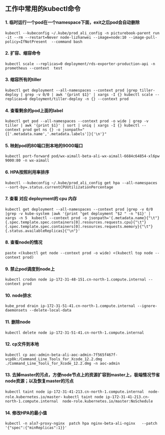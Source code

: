## 工作中常用的kubectl命令
#### 1. 临时运行一个pod在一个namespace下面，exit之后pod会自动删除 
`kubectl --kubeconfig ~/.kube/prod_ali_config -n picturebook-parent run -it --rm --restart=Never node-lizhanwei --image=node:10 --image-pull-policy=IfNotPresent  --command bash`
#### 2. 扩容、缩容命令
`kubectl scale --replicas=0 deployment/rds-exporter-production-api -n prometheus --context  test`
#### 3. 缩容所有的tiller
`kubectl get deployment --all-namespaces --context prod |grep tiller-deploy | grep -v 0/0 | awk '{print $1}' | xargs -I {} kubectl scale --replicas=0 deployment/tiller-deploy -n {} --context prod`
#### 4. 查看剩余的pod上面的label
`kubectl get pod --all-namespaces --context prod -o wide | grep -v tiller | awk '{print $1}' | sort | uniq | xargs -I {} kubectl --context prod get ns {} -o jsonpath="{['.metadata.name','.metadata.labels']}{'\n'}"`
#### 5. 映射pod的80端口到本地的9000端口
`kubectl port-forward pod/wx-aimall-beta-ali-wx-aimall-6684c64854-xl6pw  9000:80 -n wx-aimall`
#### 6. HPA按照利用率排序
`kubectl --kubeconfig ~/.kube/prod_ali_config get hpa --all-namespaces  --sort-by=.status.currentCPUUtilizationPercentage`
#### 7. 查看 对应 deployment的 cpu 内存 
`kubectl get deployment --all-namespaces --context prod |grep -v 0/0 |grep -v kube-system |awk '{print "get deployment "$2 " -n "$1}' | xargs -n 5  kubectl --context prod -o jsonpath='{.metadata.name}{"\t"}{.spec.template.spec.containers[0].resources.requests.cpu}{"\t"}{.spec.template.spec.containers[0].resources.requests.memory}{"\t"}{.status.availableReplicas}{"\n"}' `
#### 8. 查看node的情况
`paste <(kubectl get node --context prod -o wide) <(kubectl top node --context prod)`
#### 9. 禁止pod调度到node上
`kubectl crodon node ip-172-31-48-151.cn-north-1.compute.internal --context prod`
#### 10. node排水
`kube_prod drain ip-172-31-51-41.cn-north-1.compute.internal --ignore-daemonsets --delete-local-data`
#### 11. 删除node
`kubectl delete node ip-172-31-51-41.cn-north-1.compute.internal`
#### 12. cp文件到本地
`kubectl cp aoc-admin-beta-ali-aoc-admin-7f565f467f-vcp8k:/Command_Line_Tools_for_Xcode_12.2.dmg ./Command_Line_Tools_for_Xcode_12.2.dmg -n aoc-admin`
#### 13. 去掉master的污点，方便node节点上的资源扩容到master上，极端情况节省node资源；以及恢复master的污点
`kubectl taint node ip-172-31-41-213.cn-north-1.compute.internal  node-role.kubernetes.io/master-`
`kubectl taint node ip-172-31-41-213.cn-north-1.compute.internal  node-role.kubernetes.io/master:NoSchedule`
#### 14. 修改HPA的最小值
`kubectl -n alo7-proxy-nginx  patch hpa nginx-beta-ali-nginx   --patch '{"spec":{"minReplicas":1}}'`

